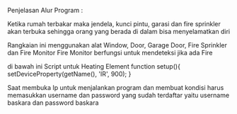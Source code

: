 Penjelasan Alur Program :

Ketika rumah terbakar maka jendela, kunci pintu, garasi dan fire sprinkler akan terbuka
sehingga orang yang berada di dalam bisa menyelamatkan diri

Rangkaian ini menggunakan alat Window, Door, Garage Door, Fire Sprinkler dan Fire Monitor
Fire Monitor berfungsi untuk mendeteksi jika ada Fire 

di bawah ini Script untuk Heating Element
function setup(){
	setDeviceProperty(getName(), 'IR', 900);
}

Saat membuka Ip untuk menjalankan program dan membuat kondisi harus memasukkan username dan password yang sudah terdaftar yaitu username baskara dan password baskara
